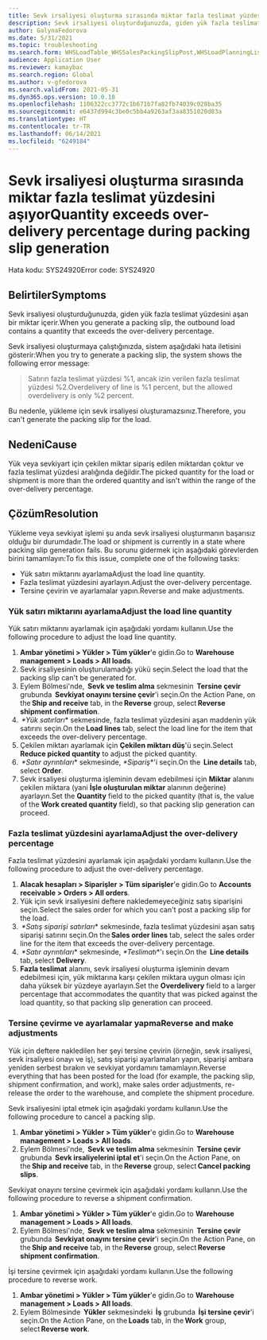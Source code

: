 ```yaml
---
title: Sevk irsaliyesi oluşturma sırasında miktar fazla teslimat yüzdesini aşıyor
description: Sevk irsaliyesi oluşturduğunuzda, giden yük fazla teslimat yüzdesini aşan bir miktar içerir.
author: GalynaFedorova
ms.date: 5/31/2021
ms.topic: troubleshooting
ms.search.form: WHSLoadTable_WHSSalesPackingSlipPost,WHSLoadPlanningListPage_WHSSalesPackingSlipPost,WHSLoadPlanningWorkbench_WHSSalesPackingSlipPost
audience: Application User
ms.reviewer: kamaybac
ms.search.region: Global
ms.author: v-gfedorova
ms.search.validFrom: 2021-05-31
ms.dyn365.ops.version: 10.0.18
ms.openlocfilehash: 1106322cc3772c1b671b7fa82fb74039c028ba35
ms.sourcegitcommit: e6437d994c3be0c5bb4a9263af3aa8351020d83a
ms.translationtype: HT
ms.contentlocale: tr-TR
ms.lasthandoff: 06/14/2021
ms.locfileid: "6249184"
---
```

# <a name="quantity-exceeds-over-delivery-percentage-during-packing-slip-generation"></a><span data-ttu-id="f58f8-103">Sevk irsaliyesi oluşturma sırasında miktar fazla teslimat yüzdesini aşıyor</span><span class="sxs-lookup"><span data-stu-id="f58f8-103">Quantity exceeds over-delivery percentage during packing slip generation</span></span>

<span data-ttu-id="f58f8-104">Hata kodu: SYS24920</span><span class="sxs-lookup"><span data-stu-id="f58f8-104">Error code: SYS24920</span></span>

## <a name="symptoms"></a><span data-ttu-id="f58f8-105">Belirtiler</span><span class="sxs-lookup"><span data-stu-id="f58f8-105">Symptoms</span></span>

<span data-ttu-id="f58f8-106">Sevk irsaliyesi oluşturduğunuzda, giden yük fazla teslimat yüzdesini aşan bir miktar içerir.</span><span class="sxs-lookup"><span data-stu-id="f58f8-106">When you generate a packing slip, the outbound load contains a quantity that exceeds the over-delivery percentage.</span></span>

<span data-ttu-id="f58f8-107">Sevk irsaliyesi oluşturmaya çalıştığınızda, sistem aşağıdaki hata iletisini gösterir:</span><span class="sxs-lookup"><span data-stu-id="f58f8-107">When you try to generate a packing slip, the system shows the following error message:</span></span>

> <span data-ttu-id="f58f8-108">Satırın fazla teslimat yüzdesi %1, ancak izin verilen fazla teslimat yüzdesi %2.</span><span class="sxs-lookup"><span data-stu-id="f58f8-108">Overdelivery of line is %1 percent, but the allowed overdelivery is only %2 percent.</span></span>

<span data-ttu-id="f58f8-109">Bu nedenle, yükleme için sevk irsaliyesi oluşturamazsınız.</span><span class="sxs-lookup"><span data-stu-id="f58f8-109">Therefore, you can't generate the packing slip for the load.</span></span>

## <a name="cause"></a><span data-ttu-id="f58f8-110">Nedeni</span><span class="sxs-lookup"><span data-stu-id="f58f8-110">Cause</span></span>

<span data-ttu-id="f58f8-111">Yük veya sevkiyart için çekilen miktar sipariş edilen miktardan çoktur ve fazla teslimat yüzdesi aralığında değildir.</span><span class="sxs-lookup"><span data-stu-id="f58f8-111">The picked quantity for the load or shipment is more than the ordered quantity and isn't within the range of the over-delivery percentage.</span></span>

## <a name="resolution"></a><span data-ttu-id="f58f8-112">Çözüm</span><span class="sxs-lookup"><span data-stu-id="f58f8-112">Resolution</span></span>

<span data-ttu-id="f58f8-113">Yükleme veya sevkiyat işlemi şu anda sevk irsaliyesi oluşturmanın başarısız olduğu bir durumdadır.</span><span class="sxs-lookup"><span data-stu-id="f58f8-113">The load or shipment is currently in a state where packing slip generation fails.</span></span> <span data-ttu-id="f58f8-114">Bu sorunu gidermek için aşağıdaki görevlerden birini tamamlayın:</span><span class="sxs-lookup"><span data-stu-id="f58f8-114">To fix this issue, complete one of the following tasks:</span></span>

- <span data-ttu-id="f58f8-115">Yük satırı miktarını ayarlama</span><span class="sxs-lookup"><span data-stu-id="f58f8-115">Adjust the load line quantity.</span></span>
- <span data-ttu-id="f58f8-116">Fazla teslimat yüzdesini ayarlayın.</span><span class="sxs-lookup"><span data-stu-id="f58f8-116">Adjust the over-delivery percentage.</span></span>
- <span data-ttu-id="f58f8-117">Tersine çevirin ve ayarlamalar yapın.</span><span class="sxs-lookup"><span data-stu-id="f58f8-117">Reverse and make adjustments.</span></span>

### <a name="adjust-the-load-line-quantity"></a><span data-ttu-id="f58f8-118">Yük satırı miktarını ayarlama</span><span class="sxs-lookup"><span data-stu-id="f58f8-118">Adjust the load line quantity</span></span>

<span data-ttu-id="f58f8-119">Yük satırı miktarını ayarlamak için aşağıdaki yordamı kullanın.</span><span class="sxs-lookup"><span data-stu-id="f58f8-119">Use the following procedure to adjust the load line quantity.</span></span>

1. <span data-ttu-id="f58f8-120">**Ambar yönetimi \> Yükler \> Tüm yükler**'e gidin.</span><span class="sxs-lookup"><span data-stu-id="f58f8-120">Go to **Warehouse management \> Loads \> All loads**.</span></span>
1. <span data-ttu-id="f58f8-121">Sevk irsaliyesinin oluşturulamadığı yükü seçin.</span><span class="sxs-lookup"><span data-stu-id="f58f8-121">Select the load that the packing slip can't be generated for.</span></span>
1. <span data-ttu-id="f58f8-122">Eylem Bölmesi'nde,  **Sevk ve teslim alma** sekmesinin  **Tersine çevir** grubunda  **Sevkiyat onayını tersine çevir**'i seçin.</span><span class="sxs-lookup"><span data-stu-id="f58f8-122">On the Action Pane, on the **Ship and receive** tab, in the **Reverse** group, select **Reverse shipment confirmation**.</span></span>
1. <span data-ttu-id="f58f8-123"> *\*Yük satırları** sekmesinde, fazla teslimat yüzdesini aşan maddenin yük satırını seçin.</span><span class="sxs-lookup"><span data-stu-id="f58f8-123">On the **Load lines** tab, select the load line for the item that exceeds the over-delivery percentage.</span></span>
1. <span data-ttu-id="f58f8-124">Çekilen miktarı ayarlamak için **Çekilen miktarı düş**'ü seçin.</span><span class="sxs-lookup"><span data-stu-id="f58f8-124">Select **Reduce picked quantity** to adjust the picked quantity.</span></span>
1. <span data-ttu-id="f58f8-125"> *\*Satır ayrıntıları** sekmesinde, *\*Sipariş*\*'i seçin.</span><span class="sxs-lookup"><span data-stu-id="f58f8-125">On the  **Line details** tab, select **Order**.</span></span>
1. <span data-ttu-id="f58f8-126">Sevk irsaliyesi oluşturma işleminin devam edebilmesi için **Miktar** alanını çekilen miktara (yani **İşle oluşturulan miktar** alanının değerine) ayarlayın.</span><span class="sxs-lookup"><span data-stu-id="f58f8-126">Set the **Quantity** field to the picked quantity (that is, the value of the **Work created quantity** field), so that packing slip generation can proceed.</span></span>

### <a name="adjust-the-over-delivery-percentage"></a><span data-ttu-id="f58f8-127">Fazla teslimat yüzdesini ayarlama</span><span class="sxs-lookup"><span data-stu-id="f58f8-127">Adjust the over-delivery percentage</span></span>

<span data-ttu-id="f58f8-128">Fazla teslimat yüzdesini ayarlamak için aşağıdaki yordamı kullanın.</span><span class="sxs-lookup"><span data-stu-id="f58f8-128">Use the following procedure to adjust the over-delivery percentage.</span></span>

1. <span data-ttu-id="f58f8-129">**Alacak hesapları \> Siparişler \> Tüm siparişler**'e gidin.</span><span class="sxs-lookup"><span data-stu-id="f58f8-129">Go to **Accounts receivable \> Orders \> All orders**.</span></span>
1. <span data-ttu-id="f58f8-130">Yük için sevk irsaliyesini deftere nakledemeyeceğiniz satış siparişini seçin.</span><span class="sxs-lookup"><span data-stu-id="f58f8-130">Select the sales order for which you can't post a packing slip for the load.</span></span>
1. <span data-ttu-id="f58f8-131"> *\*Satış siparişi satırları** sekmesinde, fazla teslimat yüzdesini aşan satış siparişi satırını seçin.</span><span class="sxs-lookup"><span data-stu-id="f58f8-131">On the **Sales order lines** tab, select the sales order line for the item that exceeds the over-delivery percentage.</span></span>
1. <span data-ttu-id="f58f8-132"> *\*Satır ayrıntıları** sekmesinde, *\*Teslimatı*\*'ı seçin.</span><span class="sxs-lookup"><span data-stu-id="f58f8-132">On the  **Line details** tab, select **Delivery**.</span></span>
1. <span data-ttu-id="f58f8-133">**Fazla teslimat** alanını, sevk irsaliyesi oluşturma işleminin devam edebilmesi için, yük miktarına karşı çekilen miktara uygun olması için daha yüksek bir yüzdeye ayarlayın.</span><span class="sxs-lookup"><span data-stu-id="f58f8-133">Set the **Overdelivery** field to a larger percentage that accommodates the quantity that was picked against the load quantity, so that packing slip generation can proceed.</span></span>

### <a name="reverse-and-make-adjustments"></a><span data-ttu-id="f58f8-134">Tersine çevirme ve ayarlamalar yapma</span><span class="sxs-lookup"><span data-stu-id="f58f8-134">Reverse and make adjustments</span></span>

<span data-ttu-id="f58f8-135">Yük için deftere nakledilen her şeyi tersine çevirin (örneğin, sevk irsaliyesi, sevk irsaliyesi onayı ve iş), satış siparişi ayarlamaları yapın, siparişi ambara yeniden serbest bırakın ve sevkiyat yordamını tamamlayın.</span><span class="sxs-lookup"><span data-stu-id="f58f8-135">Reverse everything that has been posted for the load (for example, the packing slip, shipment confirmation, and work), make sales order adjustments, re-release the order to the warehouse, and complete the shipment procedure.</span></span>

<span data-ttu-id="f58f8-136">Sevk irsaliyesini iptal etmek için aşağıdaki yordamı kullanın.</span><span class="sxs-lookup"><span data-stu-id="f58f8-136">Use the following procedure to cancel a packing slip.</span></span>

1. <span data-ttu-id="f58f8-137">**Ambar yönetimi \> Yükler \> Tüm yükler**'e gidin.</span><span class="sxs-lookup"><span data-stu-id="f58f8-137">Go to **Warehouse management \> Loads \> All loads**.</span></span>
1. <span data-ttu-id="f58f8-138">Eylem Bölmesi'nde,  **Sevk ve teslim alma** sekmesinin  **Tersine çevir** grubunda  **Sevk irsaliyelerini iptal et**'i seçin.</span><span class="sxs-lookup"><span data-stu-id="f58f8-138">On the Action Pane, on the **Ship and receive** tab, in the **Reverse** group, select **Cancel packing slips**.</span></span>

<span data-ttu-id="f58f8-139">Sevkiyat onayını tersine çevirmek için aşağıdaki yordamı kullanın.</span><span class="sxs-lookup"><span data-stu-id="f58f8-139">Use the following procedure to reverse a shipment confirmation.</span></span>

1. <span data-ttu-id="f58f8-140">**Ambar yönetimi \> Yükler \> Tüm yükler**'e gidin.</span><span class="sxs-lookup"><span data-stu-id="f58f8-140">Go to **Warehouse management \> Loads \> All loads**.</span></span>
1. <span data-ttu-id="f58f8-141">Eylem Bölmesi'nde,  **Sevk ve teslim alma** sekmesinin  **Tersine çevir** grubunda  **Sevkiyat onayını tersine çevir**'i seçin.</span><span class="sxs-lookup"><span data-stu-id="f58f8-141">On the Action Pane, on the **Ship and receive** tab, in the **Reverse** group, select **Reverse shipment confirmation**.</span></span>

<span data-ttu-id="f58f8-142">İşi tersine çevirmek için aşağıdaki yordamı kullanın.</span><span class="sxs-lookup"><span data-stu-id="f58f8-142">Use the following procedure to reverse work.</span></span>

1. <span data-ttu-id="f58f8-143">**Ambar yönetimi \> Yükler \> Tüm yükler**'e gidin.</span><span class="sxs-lookup"><span data-stu-id="f58f8-143">Go to **Warehouse management \> Loads \> All loads**.</span></span>
1. <span data-ttu-id="f58f8-144">Eylem Bölmesinde  **Yükler** sekmesindeki  **İş** grubunda  **İşi tersine çevir**'i seçin.</span><span class="sxs-lookup"><span data-stu-id="f58f8-144">On the Action Pane, on the **Loads** tab, in the **Work** group, select **Reverse work**.</span></span>
